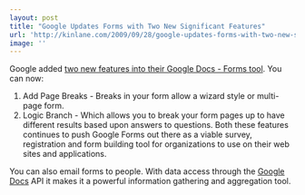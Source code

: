 ```yaml
---
layout: post
title: "Google Updates Forms with Two New Significant Features"
url: 'http://kinlane.com/2009/09/28/google-updates-forms-with-two-new-significant-features/'
image: ''
---
```


Google added [two new features into their Google Docs - Forms tool][1]. You can now:

  1. Add Page Breaks - Breaks in your form allow a wizard style or multi-page form.
  2. Logic Branch - Which allows you to break your form pages up to have different results based upon answers to questions.
Both these features continues to push Google Forms out there as a viable survey, registration and form building tool for organizations to use on their web sites and applications.

You can also email forms to people. With data access through the [Google Docs][2] API it makes it a powerful information gathering and aggregation tool.

   [1]: http://googleenterprise.blogspot.com/2009/09/add-page-break-and-go-to-page-in-forms.html
   [2]: http://docs.google.com (Google Docs)
